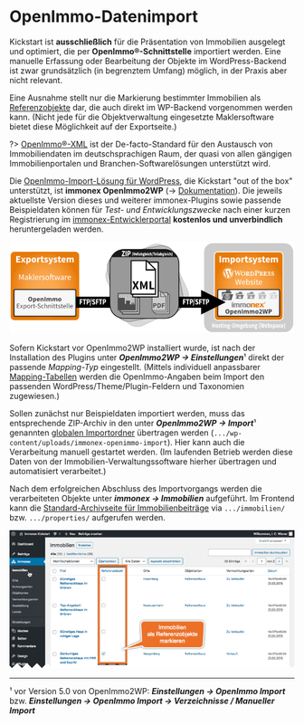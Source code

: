 # OpenImmo-Datenimport

Kickstart ist **ausschließlich** für die Präsentation von Immobilien ausgelegt und optimiert, die per **OpenImmo®-Schnittstelle** importiert werden. Eine manuelle Erfassung oder Bearbeitung der Objekte im WordPress-Backend ist zwar grundsätzlich (in begrenztem Umfang) möglich, in der Praxis aber nicht relevant.

Eine Ausnahme stellt nur die Markierung bestimmter Immobilien als [Referenzobjekte](/referenzen-status-flags) dar, die auch direkt im WP-Backend vorgenommen werden kann. (Nicht jede für die Objektverwaltung eingesetzte Maklersoftware bietet diese Möglichkeit auf der Exportseite.)

?> [OpenImmo®-XML](http://openimmo.de/) ist der De-facto-Standard für den Austausch von Immobiliendaten im deutschsprachigen Raum, der quasi von allen gängigen Immobilienportalen und Branchen-Softwarelösungen unterstützt wird.

Die [OpenImmo-Import-Lösung für WordPress](https://plugins.inveris.de/shop/immonex-openimmo2wp/), die Kickstart "out of the box" unterstützt, ist **immonex OpenImmo2WP** (→ [Dokumentation](https://docs.immonex.de/openimmo2wp/)). Die jeweils aktuellste Version dieses und weiterer immonex-Plugins sowie passende Beispieldaten können für *Test- und Entwicklungszwecke* nach einer kurzen Registrierung im [immonex-Entwicklerportal](https://immonex.dev/) **kostenlos und unverbindlich** heruntergeladen werden.

![OpenImmo-basierte Übertragug von Immobiliendaten](../assets/openimmo-datenuebertragung.png)

Sofern Kickstart vor OpenImmo2WP installiert wurde, ist nach der Installation des Plugins unter ***OpenImmo2WP → Einstellungen***¹ direkt der passende *Mapping-Typ* eingestellt. (Mittels individuell anpassbarer [Mapping-Tabellen](https://docs.immonex.de/openimmo2wp/#/mapping/tabellen) werden die OpenImmo-Angaben beim Import den passenden WordPress/Theme/Plugin-Feldern und Taxonomien zugewiesen.)

Sollen zunächst nur Beispieldaten importiert werden, muss das entsprechende ZIP-Archiv in den unter ***OpenImmo2WP → Import***¹ genannten [globalen Importordner](https://docs.immonex.de/openimmo2wp/#/grundlagen/ordner?id=global) übertragen werden (`.../wp-content/uploads/immonex-openimmo-import`). Hier kann auch die Verarbeitung manuell gestartet werden. (Im laufenden Betrieb werden diese Daten von der Immobilien-Verwaltungssoftware hierher übertragen und automatisiert verarbeitet.)

Nach dem erfolgreichen Abschluss des Importvorgangs werden die verarbeiteten Objekte unter ***immonex → Immobilien*** aufgeführt. Im Frontend kann die [Standard-Archivseite für Immobilienbeiträge](/beitragsarten-taxonomien#immobilien-beiträge) via `.../immobilien/` bzw. `.../properties/` aufgerufen werden.

![Immobilienliste im WordPress-Backend](../assets/scst-be-property-list.gif)

---
¹ vor Version 5.0 von OpenImmo2WP: ***Einstellungen → OpenImmo Import*** bzw. ***Einstellungen → OpenImmo Import → Verzeichnisse / Manueller Import***